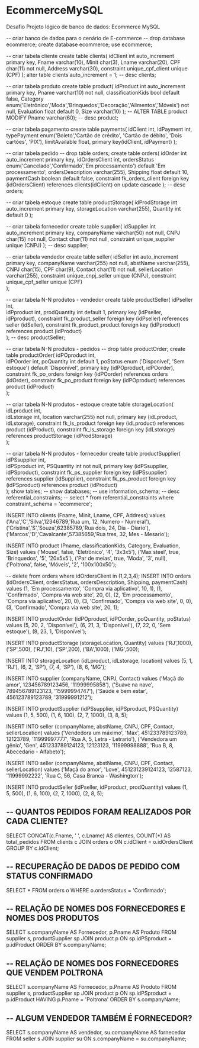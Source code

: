 # EcommerceMySQL
Desafio Projeto lógico de banco de dados: Ecommerce MySQL

-- criar banco de dados para o cenário de E-commerce
-- drop database ecommerce;
create database ecommerce;
use ecommerce;

-- criar tabela cliente
create table clients(
		idClient int auto_increment primary key,
        Fname varchar(10),
        Minit char(3),
        Lname varchar(20),
        CPF char(11) not null,
        Address varchar(30),
        constraint unique_cpf_client unique (CPF)
);
alter table clients auto_increment = 1;
-- desc clients;

-- criar tabela produto
create table product(
		idProduct int auto_increment primary key,
        Pname varchar(10) not null,
        classificationKids bool default false,
        Category enum('Eletrônico','Moda','Brinquedos','Decoração','Alimentos','Móveis') not null,
        Evaluation float default 0,
        Size varchar(10)
);
-- ALTER TABLE product MODIFY Pname varchar(60);
-- desc product;

-- criar tabela pagamento
create table payments(
		idClient int,
        idPayment int,
        typePayment enum('Boleto','Cartão de crédito', 'Cartão de débito', 'Dois cartões', 'PIX'),
        limitAvailable float,
        primary key(idClient, idPayment)
);

-- criar tabela pedido
-- drop table orders;
create table orders(
		idOrder int auto_increment primary key,
        idOrdersClient int,
        ordersStatus enum('Cancelado','Confirmado','Em processamento') default 'Em processamento',
        ordersDescription varchar(255),
        Shipping float default 10,
        paymentCash boolean default false,
        constraint fk_orders_client foreign key (idOrdersClient) references clients(idClient)
			on update cascade
);
-- desc orders;

-- criar tabela estoque
create table productStorage(
		idProdStorage int auto_increment primary key,
        storageLocation varchar(255),
        Quantity int default 0
);

-- criar tabela fornecedor
create table supplier(
		idSupplier int auto_increment primary key,
        companyName varchar(50) not null,
        CNPJ char(15) not null,
        Contact char(11) not null,
        constraint unique_supplier unique (CNPJ)
);
-- desc supplier;

-- criar tabela vendedor
create table seller(
		idSeller int auto_increment primary key,
        companyName varchar(255) not null,
        abstName varchar(255),
        CNPJ char(15),
		CPF char(9),
        Contact char(11) not null,
        sellerLocation varchar(255),
        constraint unique_cnpj_seller unique (CNPJ),
        constraint unique_cpf_seller unique (CPF)		
);

-- criar tabela N-N produtos - vendedor
create table productSeller(
		idPseller int,		
        idPproduct int,
        prodQuantity int default 1,
        primary key (idPseller, idPproduct),
		constraint fk_product_seller foreign key (idPseller) references seller (idSeller),
		constraint fk_product_product foreign key (idPproduct) references product (idProduct)       
);
-- desc productSeller;

-- criar tabela N-N produtos - pedidos
-- drop table productOrder;
create table productOrder(
		idPOproduct int,		
        idPOorder int,
        poQuantity int default 1,
        poStatus enum ('Disponível', 'Sem estoque') default 'Disponível',
        primary key (idPOproduct, idPOorder),
		constraint fk_po_orders foreign key (idPOorder) references orders (idOrder),
		constraint fk_po_product foreign key (idPOproduct) references product (idProduct)       
);

-- criar tabela N-N produtos - estoque
create table storageLocation(
		idLproduct int,		
        idLstorage int,
        location varchar(255) not null,
        primary key (idLproduct, idLstorage),
		constraint fk_ls_product foreign key (idLproduct) references product (idProduct),
		constraint fk_ls_storage foreign key (idLstorage) references productStorage (idProdStorage)       
);

-- criar tabela N-N produtos - fornecedor
create table productSupplier(
		idPSsupplier int,		
        idPSproduct int,
        PSQuantity int not null,
        primary key (idPSsupplier, idPSproduct),
		constraint fk_ps_supplier foreign key (idPSsupplier) references supplier (idSupplier),
		constraint fk_ps_product foreign key (idPSproduct) references product (idProduct)       
);
show tables;
-- show databases;
-- use information_schema;
-- desc referential_constraints;
-- select * from referential_constraints where constraint_schema = 'ecommerce';

INSERT INTO clients (Fname, Minit, Lname, CPF, Address)
	values
		('Ana','C','Silva',12346789,'Rua um, 12, Numero - Numeral'),
		('Cristina','S','Souza',62385789,'Rua dois, 24, Dia - Diario'),
		('Marcos','D','Cavalcante',57385659,'Rua tres, 32, Mes - Mesario');      

INSERT INTO product (Pname, classificationKids, Category, Evaluation, Size)
	values
		('Mouse', false, 'Eletrônico', '4', '3x3x5'),
		('Max steel', true, 'Brinquedos', '5', '20x5x5'),
        ('Par de meias', true, 'Moda', '3', null),
        ('Poltrona', false, 'Móveis', '2', '100x100x50');

-- delete from orders where idOrdersClient in (1,2,3,4);
INSERT INTO orders (idOrdersClient, ordersStatus, ordersDescription, Shipping, paymentCash)
	values
		(1, 'Em processamento', 'Compra via aplicativo', 10, 1),
		(1, 'Confirmado', 'Compra via web site', 20, 0),
        (2, 'Em processamento', 'Compra via aplicativo', 20, 0),
        (3, 'Confirmado', 'Compra via web site', 0, 0),
        (3, 'Confirmado', 'Compra via web site', 20, 1);    
 
 INSERT INTO productOrder (idPOproduct, idPOorder, poQuantity, poStatus)
	values
		(5, 20, 2, 'Disponível'),
        (6, 21, 3, 'Disponível'),
        (7, 22, 0, 'Sem estoque'),
        (8, 23, 1, 'Disponível'); 
        
INSERT INTO productStorage (storageLocation, Quantity)
	values
		('RJ',1000),
        ('SP',500),
        ('RJ',10),
        ('SP',200),
        ('BA',1000),
        ('MG',500);

INSERT INTO storageLocation (idLproduct, idLstorage, location)
	values
		(5, 1, 'RJ'),
        (6, 2, 'SP'),
        (7, 4, 'SP'),
        (8, 6, 'MG');
        
INSERT INTO supplier (companyName, CNPJ, Contact)
	values
		('Maçã do amor', 123456789123456, '11999995858'),
        ('Suave na nave', 789456789123123, '15999994747'),
        ('Saúde e bem estar', 456123789123789, '31999991212');

INSERT INTO productSupplier (idPSsupplier, idPSproduct, PSQuantity)
	values
		(1, 5, 500),
        (1, 6, 100),
        (2, 7, 1000),
        (3, 8, 5);
        
INSERT INTO seller (companyName, abstName, CNPJ, CPF, Contact, sellerLocation)
	values
		('Vendedora um máximo', 'Max', 451233789123789, 12123789, '11999997777', 'Rua A, 5, Letra - Letrario'),
		('Vendedora um gênio', 'Gen', 451233789124123, 12123123, '11999998888', 'Rua B, 8, Abecedario - Alfabeto');
        
INSERT INTO seller (companyName, abstName, CNPJ, CPF, Contact, sellerLocation)
	values
		('Maçã do amor', 'Love', 451231239124123, 12587123, '11999992222', 'Rua C, 56, Casa Branca - Washington');
        
INSERT INTO productSeller (idPseller, idPproduct, prodQuantity)
	values
		(1, 5, 500),
        (1, 6, 100),
        (2, 7, 1000),
        (2, 8, 5);
        
## -- QUANTOS PEDIDOS FORAM REALIZADOS POR CADA CLIENTE?
SELECT 
    CONCAT(c.Fname, ' ', c.Lname) AS clientes,
    COUNT(*) AS total_pedidos
FROM clients c
JOIN orders o ON c.idClient = o.idOrdersClient
GROUP BY c.idClient;

## -- RECUPERAÇÃO DE DADOS DE PEDIDO COM STATUS CONFIRMADO
SELECT * 
FROM orders o
WHERE o.ordersStatus = 'Confirmado';

## -- RELAÇÃO DE NOMES DOS FORNECEDORES E NOMES DOS PRODUTOS
SELECT s.companyName AS Fornecedor, p.Pname AS Produto
FROM supplier s, productSupplier sp
JOIN product p ON sp.idPSproduct = p.idProduct
ORDER BY s.companyName;

## -- RELAÇÃO DE NOMES DOS FORNECEDORES QUE VENDEM POLTRONA
SELECT s.companyName AS Fornecedor, p.Pname AS Produto
FROM supplier s, productSupplier sp
JOIN product p ON sp.idPSproduct = p.idProduct
HAVING p.Pname = 'Poltrona'
ORDER BY s.companyName;

## -- ALGUM VENDEDOR TAMBÉM É FORNECEDOR?
SELECT s.companyName AS vendedor, su.companyName AS fornecedor
FROM seller s
JOIN supplier su ON s.companyName = su.companyName;
